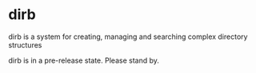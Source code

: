 # dirb
dirb is a system for creating, managing and searching complex directory structures

dirb is in a pre-release state.  Please stand by.
